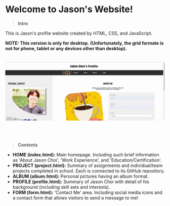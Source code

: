 # Welcome to Jason's Website!

> **Intro** <br />

This is Jason's profile website created by HTML, CSS, and JavaScript. <br />

**NOTE: This version is only for desktop. (Unfortunately, the grid formate is not for phone, tablet or any devices other than desktop).**
<br />
<br />
<br />
![](image/profile.gif) <br />
<br />
<br />
<br />
> **Contents** <br />
- **HOME (index.html):** Main homepage. Including such brief information as 'About Jason Choi', 'Work Experience', and 'Education/Certification'.
- **PROJECT (project.html):** Summary of assignments and individual/team projects completed in school. Each is connected to its GitHub repository.
- **ALBUM (album.html):** Personal pictures having an album format.
- **PROFILE (profile.html):** Summary of Jason Choi with detail of his background (including skill sets and interests).
- **FORM (form.html):** 'Contact Me' area. Including social media icons and a contact form that allows visitors to send a message to me!
